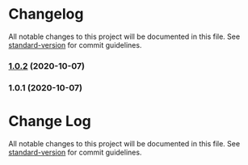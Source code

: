 # Changelog

All notable changes to this project will be documented in this file. See [standard-version](https://github.com/conventional-changelog/standard-version) for commit guidelines.

### [1.0.2](https://github.com/Jklein64/fragment-loader/compare/v1.0.1...v1.0.2) (2020-10-07)

### 1.0.1 (2020-10-07)

# Change Log

All notable changes to this project will be documented in this file. See [standard-version](https://github.com/conventional-changelog/standard-version) for commit guidelines.